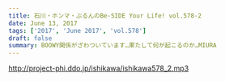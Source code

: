 ```yaml
---
title: 石川・ホンマ・ぶるんのBe-SIDE Your Life! vol.578-2
date: June 13, 2017
tags: ['2017', 'June 2017', 'vol.578']
draft: false
summary: BOOWY関係がざわついています…果たして何が起こるのか…MIURA
---
```


http://project-phi.ddo.jp/ishikawa/ishikawa578_2.mp3

